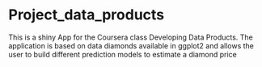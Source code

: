 # Project_data_products
This is a shiny App for the Coursera class Developing Data Products. The application is based on data diamonds available in ggplot2 and allows the user to build different prediction models to estimate a diamond price

